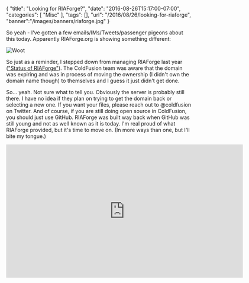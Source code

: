 
{
	"title": "Looking for RIAForge?",
	"date": "2016-08-26T15:17:00-07:00",
	"categories": [
		"Misc"
	],
	"tags": [],
	"url": "/2016/08/26/looking-for-riaforge",
	"banner":"/images/banners/riaforge.jpg"
}

So yeah - I've gotten a few emails/IMs/Tweets/passenger pigeons about this today. Apparently RIAForge.org is showing something different:

<!--more-->

![Woot](https://static.raymondcamden.com/images/2016/08/wtf_adobe_seriously.jpg)

So just as a reminder, I stepped down from managing RIAForge last year (["Status of RIAForge"](https://www.raymondcamden.com/2015/10/25/status-of-riaforge/)). The ColdFusion team was aware that the domain was expiring and was in process of moving the ownership (I didn't own the domain name though) to themselves and I guess it just didn't get done.

So... yeah. Not sure what to tell you. Obviously the server is probably still there. I have no idea if they plan on trying to get the domain back or selecting a new one. If you want your files, please reach out to @coldfusion on Twitter. And of course, if you are still doing open source in ColdFusion, you should just use GitHub. RIAForge was built way back when GitHub was still young and not as well known as it is today. I'm real proud of what RIAForge provided, but it's time to move on. (In more ways than one, but I'll bite my tongue.)

<iframe width="640" height="360" src="https://www.youtube.com/embed/t3otBjVZzT0" frameborder="0" allowfullscreen></iframe>